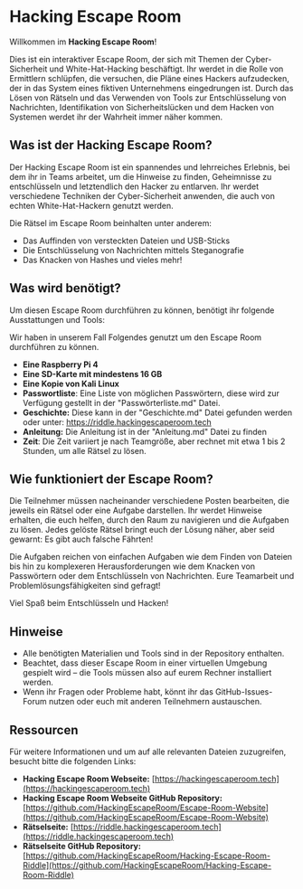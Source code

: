 
# Hacking Escape Room

Willkommen im **Hacking Escape Room**! 

Dies ist ein interaktiver Escape Room, der sich mit Themen der Cyber-Sicherheit und White-Hat-Hacking beschäftigt. Ihr werdet in die Rolle von Ermittlern schlüpfen, die versuchen, die Pläne eines Hackers aufzudecken, der in das System eines fiktiven Unternehmens eingedrungen ist. Durch das Lösen von Rätseln und das Verwenden von Tools zur Entschlüsselung von Nachrichten, Identifikation von Sicherheitslücken und dem Hacken von Systemen werdet ihr der Wahrheit immer näher kommen.

## Was ist der Hacking Escape Room?

Der Hacking Escape Room ist ein spannendes und lehrreiches Erlebnis, bei dem ihr in Teams arbeitet, um die Hinweise zu finden, Geheimnisse zu entschlüsseln und letztendlich den Hacker zu entlarven. Ihr werdet verschiedene Techniken der Cyber-Sicherheit anwenden, die auch von echten White-Hat-Hackern genutzt werden.

Die Rätsel im Escape Room beinhalten unter anderem:

- Das Auffinden von versteckten Dateien und USB-Sticks
- Die Entschlüsselung von Nachrichten mittels Steganografie
- Das Knacken von Hashes und vieles mehr!

## Was wird benötigt?

Um diesen Escape Room durchführen zu können, benötigt ihr folgende Ausstattungen und Tools:

Wir haben in unserem Fall Folgendes genutzt um den Escape Room durchführen zu können.

- **Eine Raspberry Pi 4**
- **Eine SD-Karte mit mindestens 16 GB**
- **Eine Kopie von Kali Linux**
- **Passwortliste**: Eine Liste von möglichen Passwörtern, diese wird zur Verfügung gestellt in der "Passwörterliste.md" Datei.
- **Geschichte:** Diese kann in der "Geschichte.md" Datei gefunden werden oder unter: https://riddle.hackingescaperoom.tech
- **Anleitung:** Die Anleitung ist in der "Anleitung.md" Datei zu finden 
- **Zeit**: Die Zeit variiert je nach Teamgröße, aber rechnet mit etwa 1 bis 2 Stunden, um alle Rätsel zu lösen.

## Wie funktioniert der Escape Room?

Die Teilnehmer müssen nacheinander verschiedene Posten bearbeiten, die jeweils ein Rätsel oder eine Aufgabe darstellen. Ihr werdet Hinweise erhalten, die euch helfen, durch den Raum zu navigieren und die Aufgaben zu lösen. Jedes gelöste Rätsel bringt euch der Lösung näher, aber seid gewarnt: Es gibt auch falsche Fährten!

Die Aufgaben reichen von einfachen Aufgaben wie dem Finden von Dateien bis hin zu komplexeren Herausforderungen wie dem Knacken von Passwörtern oder dem Entschlüsseln von Nachrichten. Eure Teamarbeit und Problemlösungsfähigkeiten sind gefragt!

Viel Spaß beim Entschlüsseln und Hacken!

## Hinweise

- Alle benötigten Materialien und Tools sind in der Repository enthalten.
- Beachtet, dass dieser Escape Room in einer virtuellen Umgebung gespielt wird – die Tools müssen also auf eurem Rechner installiert werden.
- Wenn ihr Fragen oder Probleme habt, könnt ihr das GitHub-Issues-Forum nutzen oder euch mit anderen Teilnehmern austauschen.

## Ressourcen

Für weitere Informationen und um auf alle relevanten Dateien zuzugreifen, besucht bitte die folgenden Links:

- **Hacking Escape Room Webseite:** [https://hackingescaperoom.tech](https://hackingescaperoom.tech)
- **Hacking Escape Room Webseite GitHub Repository:** [https://github.com/HackingEscapeRoom/Escape-Room-Website](https://github.com/HackingEscapeRoom/Escape-Room-Website)
- **Rätselseite:** [https://riddle.hackingescaperoom.tech](https://riddle.hackingescaperoom.tech)
- **Rätselseite GitHub Repository:** [https://github.com/HackingEscapeRoom/Hacking-Escape-Room-Riddle](https://github.com/HackingEscapeRoom/Hacking-Escape-Room-Riddle)

